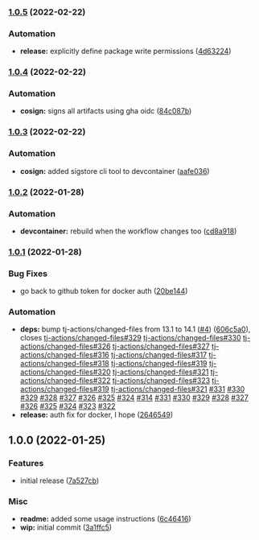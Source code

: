 ### [1.0.5](https://github.com/brad-jones/hashdir/compare/v1.0.4...v1.0.5) (2022-02-22)


### Automation

* **release:** explicitly define package write permissions ([4d63224](https://github.com/brad-jones/hashdir/commit/4d63224870624e5b66bc7bd568df43c7dd69fc8f))

### [1.0.4](https://github.com/brad-jones/hashdir/compare/v1.0.3...v1.0.4) (2022-02-22)


### Automation

* **cosign:** signs all artifacts using gha oidc ([84c087b](https://github.com/brad-jones/hashdir/commit/84c087bda0a9b3466c17267aced1af26acc03c7b))

### [1.0.3](https://github.com/brad-jones/hashdir/compare/v1.0.2...v1.0.3) (2022-02-22)


### Automation

* **cosign:** added sigstore cli tool to devcontainer ([aafe036](https://github.com/brad-jones/hashdir/commit/aafe03667d463cbcd400b2532404a31ae9bc5af9))

### [1.0.2](https://github.com/brad-jones/hashdir/compare/v1.0.1...v1.0.2) (2022-01-28)


### Automation

* **devcontainer:** rebuild when the workflow changes too ([cd8a918](https://github.com/brad-jones/hashdir/commit/cd8a9181e555ba5e9dcac9d4828e5c8a3bceface))

### [1.0.1](https://github.com/brad-jones/hashdir/compare/v1.0.0...v1.0.1) (2022-01-28)


### Bug Fixes

* go back to github token for docker auth ([20be144](https://github.com/brad-jones/hashdir/commit/20be144867a118a4cf23f542b207915119351765))


### Automation

* **deps:** bump tj-actions/changed-files from 13.1 to 14.1 ([#4](https://github.com/brad-jones/hashdir/issues/4)) ([606c5a0](https://github.com/brad-jones/hashdir/commit/606c5a078a83d589f6319ae7013d45688d1af9c8)), closes [tj-actions/changed-files#329](https://github.com/tj-actions/changed-files/issues/329) [tj-actions/changed-files#330](https://github.com/tj-actions/changed-files/issues/330) [tj-actions/changed-files#326](https://github.com/tj-actions/changed-files/issues/326) [tj-actions/changed-files#327](https://github.com/tj-actions/changed-files/issues/327) [tj-actions/changed-files#316](https://github.com/tj-actions/changed-files/issues/316) [tj-actions/changed-files#317](https://github.com/tj-actions/changed-files/issues/317) [tj-actions/changed-files#318](https://github.com/tj-actions/changed-files/issues/318) [tj-actions/changed-files#319](https://github.com/tj-actions/changed-files/issues/319) [tj-actions/changed-files#320](https://github.com/tj-actions/changed-files/issues/320) [tj-actions/changed-files#321](https://github.com/tj-actions/changed-files/issues/321) [tj-actions/changed-files#322](https://github.com/tj-actions/changed-files/issues/322) [tj-actions/changed-files#323](https://github.com/tj-actions/changed-files/issues/323) [tj-actions/changed-files#319](https://github.com/tj-actions/changed-files/issues/319) [tj-actions/changed-files#321](https://github.com/tj-actions/changed-files/issues/321) [#331](https://github.com/brad-jones/hashdir/issues/331) [#330](https://github.com/brad-jones/hashdir/issues/330) [#329](https://github.com/brad-jones/hashdir/issues/329) [#328](https://github.com/brad-jones/hashdir/issues/328) [#327](https://github.com/brad-jones/hashdir/issues/327) [#326](https://github.com/brad-jones/hashdir/issues/326) [#325](https://github.com/brad-jones/hashdir/issues/325) [#324](https://github.com/brad-jones/hashdir/issues/324) [#314](https://github.com/brad-jones/hashdir/issues/314) [#331](https://github.com/brad-jones/hashdir/issues/331) [#330](https://github.com/brad-jones/hashdir/issues/330) [#329](https://github.com/brad-jones/hashdir/issues/329) [#328](https://github.com/brad-jones/hashdir/issues/328) [#327](https://github.com/brad-jones/hashdir/issues/327) [#326](https://github.com/brad-jones/hashdir/issues/326) [#325](https://github.com/brad-jones/hashdir/issues/325) [#324](https://github.com/brad-jones/hashdir/issues/324) [#323](https://github.com/brad-jones/hashdir/issues/323) [#322](https://github.com/brad-jones/hashdir/issues/322)
* **release:** auth fix for docker, I hope ([2646549](https://github.com/brad-jones/hashdir/commit/264654938a9e9e720e4bcb71974137d203c69471))

## 1.0.0 (2022-01-25)


### Features

* initial release ([7a527cb](https://github.com/brad-jones/hashdir/commit/7a527cbfc7e7798d8c966a752770888ea909d86c))


### Misc

* **readme:** added some usage instructions ([6c46416](https://github.com/brad-jones/hashdir/commit/6c464164fead73e30cfbcea3919b8ffa9237ee6c))
* **wip:** initial commit ([3a1ffc5](https://github.com/brad-jones/hashdir/commit/3a1ffc58f148cef59f58cb730061e2c28f3aca4f))
